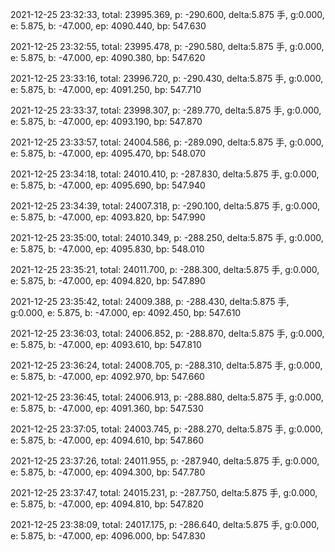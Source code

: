 2021-12-25 23:32:33, total: 23995.369, p: -290.600, delta:5.875 手, g:0.000, e: 5.875, b: -47.000, ep: 4090.440, bp: 547.630

2021-12-25 23:32:55, total: 23995.478, p: -290.580, delta:5.875 手, g:0.000, e: 5.875, b: -47.000, ep: 4090.380, bp: 547.620

2021-12-25 23:33:16, total: 23996.720, p: -290.430, delta:5.875 手, g:0.000, e: 5.875, b: -47.000, ep: 4091.250, bp: 547.710

2021-12-25 23:33:37, total: 23998.307, p: -289.770, delta:5.875 手, g:0.000, e: 5.875, b: -47.000, ep: 4093.190, bp: 547.870

2021-12-25 23:33:57, total: 24004.586, p: -289.090, delta:5.875 手, g:0.000, e: 5.875, b: -47.000, ep: 4095.470, bp: 548.070

2021-12-25 23:34:18, total: 24010.410, p: -287.830, delta:5.875 手, g:0.000, e: 5.875, b: -47.000, ep: 4095.690, bp: 547.940

2021-12-25 23:34:39, total: 24007.318, p: -290.100, delta:5.875 手, g:0.000, e: 5.875, b: -47.000, ep: 4093.820, bp: 547.990

2021-12-25 23:35:00, total: 24010.349, p: -288.250, delta:5.875 手, g:0.000, e: 5.875, b: -47.000, ep: 4095.830, bp: 548.010

2021-12-25 23:35:21, total: 24011.700, p: -288.300, delta:5.875 手, g:0.000, e: 5.875, b: -47.000, ep: 4094.820, bp: 547.890

2021-12-25 23:35:42, total: 24009.388, p: -288.430, delta:5.875 手, g:0.000, e: 5.875, b: -47.000, ep: 4092.450, bp: 547.610

2021-12-25 23:36:03, total: 24006.852, p: -288.870, delta:5.875 手, g:0.000, e: 5.875, b: -47.000, ep: 4093.610, bp: 547.810

2021-12-25 23:36:24, total: 24008.705, p: -288.310, delta:5.875 手, g:0.000, e: 5.875, b: -47.000, ep: 4092.970, bp: 547.660

2021-12-25 23:36:45, total: 24006.913, p: -288.880, delta:5.875 手, g:0.000, e: 5.875, b: -47.000, ep: 4091.360, bp: 547.530

2021-12-25 23:37:05, total: 24003.745, p: -288.270, delta:5.875 手, g:0.000, e: 5.875, b: -47.000, ep: 4094.610, bp: 547.860

2021-12-25 23:37:26, total: 24011.955, p: -287.940, delta:5.875 手, g:0.000, e: 5.875, b: -47.000, ep: 4094.300, bp: 547.780

2021-12-25 23:37:47, total: 24015.231, p: -287.750, delta:5.875 手, g:0.000, e: 5.875, b: -47.000, ep: 4094.810, bp: 547.820

2021-12-25 23:38:09, total: 24017.175, p: -286.640, delta:5.875 手, g:0.000, e: 5.875, b: -47.000, ep: 4096.000, bp: 547.830